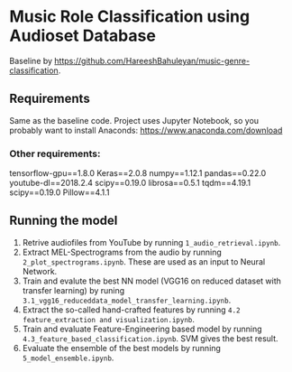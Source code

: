 # Music Role Classification using Audioset Database
 
 Baseline by https://github.com/HareeshBahuleyan/music-genre-classification. 
 
## Requirements 
Same as the baseline code. 
Project uses Jupyter Notebook, so you probably want to install Anaconds: https://www.anaconda.com/download

### Other requirements:

tensorflow-gpu==1.8.0
Keras==2.0.8
numpy==1.12.1
pandas==0.22.0
youtube-dl==2018.2.4
scipy==0.19.0
librosa==0.5.1
tqdm==4.19.1
scipy==0.19.0
Pillow==4.1.1

## Running the model

1. Retrive audiofiles from YouTube by running ``` 1_audio_retrieval.ipynb ```.
1. Extract MEL-Spectrograms from the audio by running 
```2_plot_spectrograms.ipynb```. These are used as an input to Neural Network.
1. Train and evalute the best NN model (VGG16 on reduced dataset with transfer learning) by runing ```3.1_vgg16_reduceddata_model_transfer_learning.ipynb```.
1. Extract the so-called hand-crafted features by running ```4.2 feature_extraction and visualization.ipynb```. 
1. Train and evaluate Feature-Engineering based model by running ```4.3_feature_based_classification.ipynb```. SVM gives the best result.
1. Evaluate the ensemble of the best models by running ```5_model_ensemble.ipynb```.
